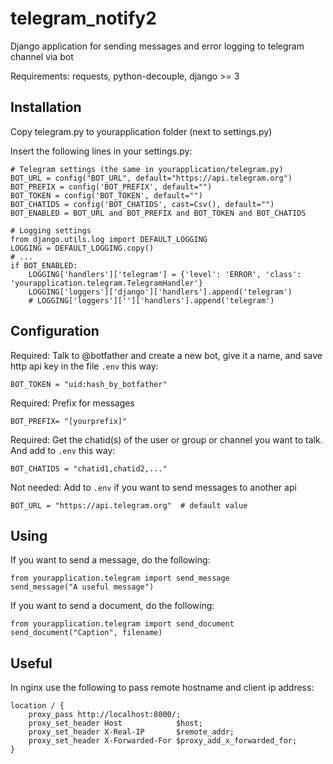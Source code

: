 # telegram\_notify2

Django application for sending messages and error logging to telegram channel via bot

Requirements: requests, python-decouple, django >= 3


## Installation

Copy telegram.py to yourapplication folder (next to settings.py)

Insert the following lines in your settings.py:

```
# Telegram settings (the same in yourapplication/telegram.py)
BOT_URL = config("BOT_URL", default="https://api.telegram.org")
BOT_PREFIX = config('BOT_PREFIX', default="")
BOT_TOKEN = config('BOT_TOKEN', default="")
BOT_CHATIDS = config('BOT_CHATIDS', cast=Csv(), default="")
BOT_ENABLED = BOT_URL and BOT_PREFIX and BOT_TOKEN and BOT_CHATIDS

# Logging settings
from django.utils.log import DEFAULT_LOGGING
LOGGING = DEFAULT_LOGGING.copy()
# ...
if BOT_ENABLED:
    LOGGING['handlers']['telegram'] = {'level': 'ERROR', 'class': 'yourapplication.telegram.TelegramHandler'}
    LOGGING['loggers']['django']['handlers'].append('telegram')
    # LOGGING['loggers']['']['handlers'].append('telegram')
```

## Configuration

Required: Talk to @botfather and create a new bot, give it a name, and save http api key in the file `.env` this way:
```
BOT_TOKEN = "uid:hash_by_botfather"
```

Required: Prefix for messages
```
BOT_PREFIX= "[yourprefix]"
```

Required: Get the chatid(s) of the user or group or channel you want to talk. And add to `.env` this way:
```
BOT_CHATIDS = "chatid1,chatid2,..."
```

Not needed: Add to `.env` if you want to send messages to another api
```
BOT_URL = "https://api.telegram.org"  # default value
```


## Using

If you want to send a message, do the following:

```
from yourapplication.telegram import send_message
send_message("A useful message")
```

If you want to send a document, do the following:

```
from yourapplication.telegram import send_document
send_document("Caption", filename)
```

## Useful

In nginx use the following to pass remote hostname and client ip address:

```
location / {
	proxy_pass http://localhost:8000/;
	proxy_set_header Host            $host;
	proxy_set_header X-Real-IP       $remote_addr;
	proxy_set_header X-Forwarded-For $proxy_add_x_forwarded_for;
}
```
